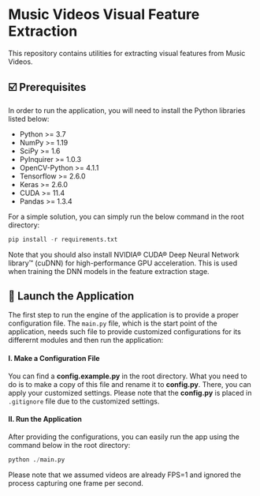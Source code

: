 # Music Videos Visual Feature Extraction

This repository contains utilities for extracting visual features from Music Videos.

## ☑️ Prerequisites

In order to run the application, you will need to install the Python libraries listed below:

- Python >= 3.7
- NumPy >= 1.19
- SciPy >= 1.6
- PyInquirer >= 1.0.3
- OpenCV-Python >= 4.1.1
- Tensorflow >= 2.6.0
- Keras >= 2.6.0
- CUDA >= 11.4
- Pandas >= 1.3.4

For a simple solution, you can simply run the below command in the root directory:

```python
pip install -r requirements.txt
```

Note that you should also install NVIDIA® CUDA® Deep Neural Network library™ (cuDNN) for high-performance GPU acceleration. This is used when training the DNN models in the feature extraction stage.

## 🚀 Launch the Application

The first step to run the engine of the application is to provide a proper configuration file. The `main.py` file, which is the start point of the application, needs such file to provide customized configurations for its differernt modules and then run the application:

#### I. Make a Configuration File

You can find a **config.example.py** in the root directory. What you need to do is to make a copy of this file and rename it to **config.py**. There, you can apply your customized settings. Please note that the **config.py** is placed in `.gitignore` file due to the customized settings.

#### II. Run the Application

After providing the configurations, you can easily run the app using the command below in the root directory:

```python
python ./main.py
```

Please note that we assumed videos are already FPS=1 and ignored the process capturing one frame per second.
